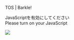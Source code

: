 TOS | Barkle!

JavaScriptを有効にしてください  
Please turn on your JavaScript

![](/static-assets/splash.png?1730746729998)